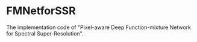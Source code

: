 # FMNetforSSR
The implementation code of "Pixel-aware Deep Function-mixture Network for Spectral Super-Resolution".
